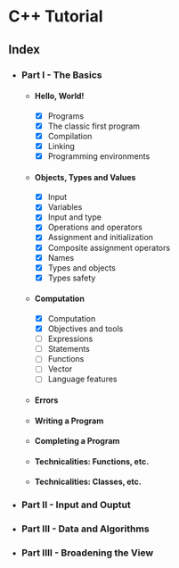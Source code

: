 # C++ Tutorial

## Index

- ### Part I - The Basics
    - #### Hello, World!
        - [X] Programs
        - [X] The classic first program
        - [X] Compilation
        - [X] Linking
        - [X] Programming environments
    - #### Objects, Types and Values
        - [X] Input
        - [X] Variables
        - [X] Input and type
        - [X] Operations and operators
        - [X] Assignment and initialization
        - [X] Composite assignment operators
        - [X] Names
        - [X] Types and objects
        - [X] Types safety
    - #### Computation
        - [X] Computation
        - [X] Objectives and tools
        - [ ] Expressions
        - [ ] Statements
        - [ ] Functions
        - [ ] Vector
        - [ ] Language features
    - #### Errors
    - #### Writing a Program
    - #### Completing a Program
    - #### Technicalities: Functions, etc.
    - #### Technicalities: Classes, etc.
- ### Part II - Input and Ouptut
- ### Part III - Data and Algorithms
- ### Part IIII - Broadening the View